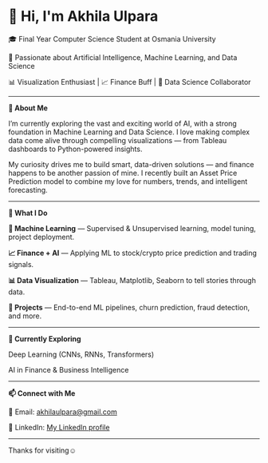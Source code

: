 <h1><b>👋 Hi, I'm Akhila Ulpara</b></h1>

<!--
**Akhilaulpara/AkhilaUlpara** is a ✨ _special_ ✨ repository because its `README.md` (this file) appears on your GitHub profile.

Here are some ideas to get you started:

- 🔭 I’m currently working on ...
- 🌱 I’m currently learning ...
- 👯 I’m looking to collaborate on ...
- 🤔 I’m looking for help with ...
- 💬 Ask me about ...
- 📫 How to reach me: ...
- 😄 Pronouns: ...
- ⚡ Fun fact: ...
-->
🎓 Final Year Computer Science Student at Osmania University

🧠 Passionate about Artificial Intelligence, Machine Learning, and Data Science

📊 Visualization Enthusiast | 📈 Finance Buff | 🤝 Data Science Collaborator

---
**🚀 About Me**

I’m currently exploring the vast and exciting world of AI, with a strong foundation in Machine Learning and Data Science. I love making complex data come alive through compelling visualizations — from Tableau dashboards to Python-powered insights.

My curiosity drives me to build smart, data-driven solutions — and finance happens to be another passion of mine. I recently built an Asset Price Prediction model to combine my love for numbers, trends, and intelligent forecasting.

---

**🔧 What I Do**

**📘 Machine Learning** — Supervised & Unsupervised learning, model tuning, project deployment.

**📈 Finance + AI** — Applying ML to stock/crypto price prediction and trading signals.

**📊 Data Visualization** — Tableau, Matplotlib, Seaborn to tell stories through data.

**🧪 Projects** — End-to-end ML pipelines, churn prediction, fraud detection, and more.

---

**👀 Currently Exploring**

Deep Learning (CNNs, RNNs, Transformers)

AI in Finance & Business Intelligence

---

**📫 Connect with Me**

📧 Email: akhilaulpara@gmail.com

💼 LinkedIn: [My LinkedIn profile](https://www.linkedin.com/in/akhila-ulpara-91588a336/)

---

Thanks for visiting☺️
